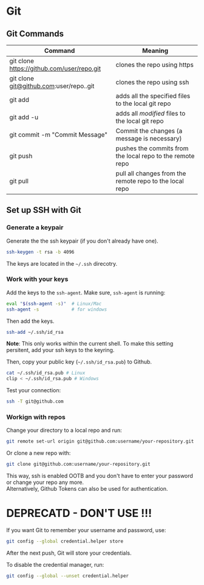 # Git

## Git Commands

Command | Meaning
--- | ---
git clone https://github.com/user/repo.git | clones the repo using https
git clone git@github.com:user/repo..git | clones the repo using ssh
git add | adds all the specified files to the local git repo
git add -u | adds all _modified_ files to the local git repo
git commit -m "Commit Message" | Commit the changes (a message is necessary)
git push | pushes the commits from the local repo to the remote repo 
git pull | pull all changes from the remote repo to the local repo


## Set up SSH with Git

### Generate a keypair

Generate the the ssh keypair (if you don't already have one).

```sh
ssh-keygen -t rsa -b 4096
```
The keys are located in the `~/.ssh` direcotry.

### Work with your keys

Add the keys to the `ssh-agent`.
Make sure, `ssh-agent` is running:

```sh
eval "$(ssh-agent -s)"  # Linux/Mac
ssh-agent -s            # for windows
```

Then add the keys.

```sh
ssh-add ~/.ssh/id_rsa
```

__Note__: This only works within the current shell. To make this setting persitent, add your ssh keys to the keyring.

Then, copy your public key (`~/.ssh/id_rsa.pub`) to Github.

```sh
cat ~/.ssh/id_rsa.pub # Linux
clip < ~/.ssh/id_rsa.pub # Windows
```

Test your connection:

```sh
ssh -T git@github.com
```

### Workign with repos

Change your directory to a local repo and run:

```sh
git remote set-url origin git@github.com:username/your-repository.git
```

Or clone a new repo with:

```sh
git clone git@github.com:username/your-repository.git
```

This way, ssh is enabled OOTB and you don't have to enter your password or change your repo any more.  
Alternatively, Github Tokens can also be used for authentication.

# DEPRECATD - DON'T USE !!!

If you want Git to remember your username and password, use:

```sh
git config --global credential.helper store
```

After the next push, Git will store your credentials.

To disable the credential manager, run:

```bash
git config --global --unset credential.helper
```
